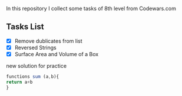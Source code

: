In this repository I collect some tasks of 8th level from Codewars.com

Tasks List
---
*[x] Remove dublicates from list
*[x] Reversed Strings
*[x] Surface Area and Volume of a Box

new solution for practice

```javascript
functions sum (a,b){
return a+b
}
```